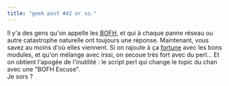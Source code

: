 ```yaml
---
title: "geek post #42 or so."
---
```


Il y'a des gens qu'on appelle les
[BOFH](http://www.cs.wisc.edu/~ballard/bofh/), et qui à chaque panne réseau ou
autre catastrophe naturelle ont toujours une réponse. Maintenant, vous savez
au moins d'où elles viennent. Si on rajoute à ça
[fortune](http://www.die.net/doc/linux/man/man6/fortune.6.html) avec les bons
modules, et qu'on mélange avec irssi, on secoue très fort avec du perl... Et
on obtient l'apogée de l'inutilité : le script perl qui change le topic du
chan avec une "BOFH Excuse".  
Je sors ?

